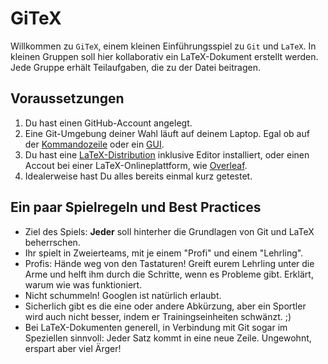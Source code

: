 # GiTeX
 Willkommen zu `GiTeX`, einem kleinen Einführungsspiel zu `Git` und `LaTeX`.
 In kleinen Gruppen soll hier kollaborativ ein LaTeX-Dokument erstellt werden.
 Jede Gruppe erhält Teilaufgaben, die zu der Datei beitragen.

## Voraussetzungen
 1. Du hast einen GitHub-Account angelegt.
 1. Eine Git-Umgebung deiner Wahl läuft auf deinem Laptop. Egal ob auf der [Kommandozeile](https://git-scm.com/downloads) oder ein [GUI](https://git-scm.com/downloads/guis).
 1. Du hast eine [LaTeX-Distribution](https://www.latex-project.org/get/) inklusive Editor installiert, oder einen Accout bei einer LaTeX-Onlineplattform, wie [Overleaf](https://www.overleaf.com/).
 1. Idealerweise hast Du alles bereits einmal kurz getestet.

## Ein paar Spielregeln und Best Practices
 * Ziel des Spiels: **Jeder** soll hinterher die Grundlagen von Git und LaTeX beherrschen.
 * Ihr spielt in Zweierteams, mit je einem "Profi" und einem "Lehrling".
 * Profis: Hände weg von den Tastaturen! Greift eurem Lehrling unter die Arme und helft ihm durch die Schritte, wenn es Probleme gibt. Erklärt, warum wie was funktioniert.
 * Nicht schummeln! Googlen ist natürlich erlaubt.
 * Sicherlich gibt es die eine oder andere Abkürzung, aber ein Sportler wird auch nicht besser, indem er Trainingseinheiten schwänzt. ;)
 * Bei LaTeX-Dokumenten generell, in Verbindung mit Git sogar im Speziellen sinnvoll: Jeder Satz kommt in eine neue Zeile. Ungewohnt, erspart aber viel Ärger!
 